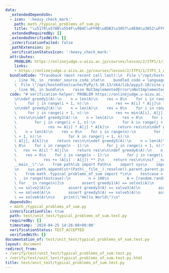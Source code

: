 ```yaml
---
data:
  _extendedDependsOn:
  - icon: ':heavy_check_mark:'
    path: math_/typical_problems_of_sum.py
    title: "\u5178\u578B\u554F\u984C\uFF08\u8DB3\u3057\u4E0A\u3052\uFF09"
  _extendedRequiredBy: []
  _extendedVerifiedWith: []
  _isVerificationFailed: false
  _pathExtension: py
  _verificationStatusIcon: ':heavy_check_mark:'
  attributes:
    PROBLEM: https://onlinejudge.u-aizu.ac.jp/courses/lesson/2/ITP1/1/ITP1_1_A
    links:
    - https://onlinejudge.u-aizu.ac.jp/courses/lesson/2/ITP1/1/ITP1_1_A
  bundledCode: "Traceback (most recent call last):\n  File \"/opt/hostedtoolcache/PyPy/3.10.13/x64/lib/pypy3.10/site-packages/onlinejudge_verify/documentation/build.py\"\
    , line 76, in _render_source_code_stat\n    bundled_code = language.bundle(\n\
    \  File \"/opt/hostedtoolcache/PyPy/3.10.13/x64/lib/pypy3.10/site-packages/onlinejudge_verify/languages/python.py\"\
    , line 96, in bundle\n    raise NotImplementedError\nNotImplementedError\n"
  code: "# verification-helper: PROBLEM https://onlinejudge.u-aizu.ac.jp/courses/lesson/2/ITP1/1/ITP1_1_A\n\
    \n\ndef greedy1(A):\n    n = len(A)\n    res = 0\n    for i in range(n):\n   \
    \     for j in range(i + 1, n):\n            res += A[i] * A[j]\n    return res\n\
    \n\ndef greedy2(A):\n    n = len(A)\n    res = 0\n    for i in range(n):\n   \
    \     for j in range(i + 1, n):\n            res += min(A[i], A[j])\n    return\
    \ res\n\n\ndef greedy3(A):\n    n = len(A)\n    res = 0\n    for i in range(n):\n\
    \        for j in range(i + 1, n):\n            for k in range(j + 1, n):\n  \
    \              res += A[i] * A[j] * A[k]\n    return res\n\n\ndef greedy4(A):\n\
    \    n = len(A)\n    res = 0\n    for i in range(n):\n        for j in range(i\
    \ + 1, n):\n            for k in range(j + 1, n):\n                res += min(A[i],\
    \ A[j], A[k])\n    return res\n\n\ndef greedy5(A):\n    n = len(A)\n    res =\
    \ 0\n    for i in range(n - 1):\n        for j in range(i + 1, n):\n         \
    \   res += A[i] ^ A[j]\n    return res\n\n\ndef greedy6(A):\n    n = len(A)\n\
    \    res = 0\n    for i in range(n - 1):\n        for j in range(i + 1, n):\n\
    \            res += (A[i] - A[j]) ** 2\n    return res\n\n\nif __name__ == \"\
    __main__\":\n    from pathlib import Path\n    import sys\n    import random\n\
    \n    sys.path.append(str(Path(__file__).resolve().parent.parent.parent))\n\n\
    \    from math_.typical_problems_of_sum import *\n\n    testcase = 10\n    for\
    \ _ in range(testcase):\n        n = 100\n        A = [random.randrange(1, 10**9)\
    \ for _ in range(n)]\n        assert greedy1(A) == solve1(A)\n        assert greedy2(A)\
    \ == solve2(A)\n        assert greedy3(A) == solve3(A)\n        assert greedy4(A)\
    \ == solve4(A)\n        assert greedy5(A) == solve5(A)\n        assert greedy6(A)\
    \ == solve6(A)\n\n    print(\"Hello World\")\n"
  dependsOn:
  - math_/typical_problems_of_sum.py
  isVerificationFile: true
  path: test/unit_test/typical_problems_of_sum.test.py
  requiredBy: []
  timestamp: '2024-04-25 14:26:08+09:00'
  verificationStatus: TEST_ACCEPTED
  verifiedWith: []
documentation_of: test/unit_test/typical_problems_of_sum.test.py
layout: document
redirect_from:
- /verify/test/unit_test/typical_problems_of_sum.test.py
- /verify/test/unit_test/typical_problems_of_sum.test.py.html
title: test/unit_test/typical_problems_of_sum.test.py
---
```

